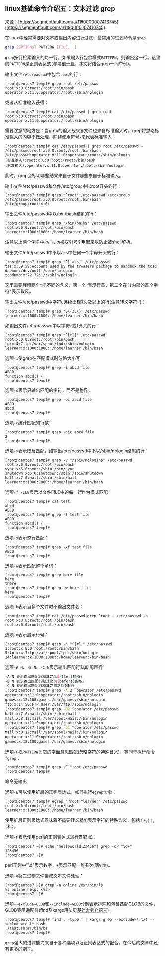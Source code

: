 ## linux基础命令介绍五：文本过滤 grep

来源：[https://segmentfault.com/a/1190000007416745](https://segmentfault.com/a/1190000007416745)

在linux中经常需要对文本或输出内容进行过滤，最常用的过滤命令是`grep`

```sh
grep [OPTIONS] PATTERN [FILE...]
```
`grep`按行检索输入的每一行，如果输入行包含模式`PATTERN`，则输出这一行。这里的`PATTERN`是正则表达式(参考[前一篇][0]，本文将结合grep一同举例)。

输出文件`/etc/passwd`中包含`root`的行：

```
[root@centos7 temp]# grep root /etc/passwd
root:x:0:0:root:/root:/bin/bash
operator:x:11:0:operator:/root:/sbin/nologin
```

或者从标准输入获得：

```
[root@centos7 temp]# cat /etc/passwd | grep root
root:x:0:0:root:/root:/bin/bash
operator:x:11:0:operator:/root:/sbin/nologin
```

需要注意的地方是：当grep的输入既来自文件也来自标准输入时，grep将忽略标准输入的内容不做处理，除非使用符号`-`来代表标准输入：

```
[root@centos7 temp]# cat /etc/passwd | grep root /etc/passwd -
/etc/passwd:root:x:0:0:root:/root:/bin/bash
/etc/passwd:operator:x:11:0:operator:/root:/sbin/nologin
(标准输入):root:x:0:0:root:/root:/bin/bash
(标准输入):operator:x:11:0:operator:/root:/sbin/nologin
```

此时，grep会标明哪些结果来自于文件哪些来自于标准输入。

输出文件/etc/passwd和文件/etc/group中以root开头的行：

```
[root@centos7 temp]# grep "^root" /etc/passwd /etc/group
/etc/passwd:root:x:0:0:root:/root:/bin/bash
/etc/group:root:x:0:
```

输出文件/etc/passwd中以/bin/bash结尾的行：

```
[root@centos7 temp]# grep "/bin/bash$" /etc/passwd
root:x:0:0:root:/root:/bin/bash
learner:x:1000:1000::/home/learner:/bin/bash
```

注意以上两个例子中`PATTERN`被双引号引用起来以防止被shell解析。

输出文件/etc/passwd中不以a-s中任何一个字母开头的行：

```
[root@centos7 temp]# grep "^[^a-s]" /etc/passwd 
tss:x:59:59:Account used by the trousers package to sandbox the tcsd daemon:/dev/null:/sbin/nologin
tcpdump:x:72:72::/:/sbin/nologin
```

这里需要理解两个`^`间不同的含义，第一个`^`表示行首，第二个在`[]`内部的首个字符`^`表示取反。

输出文件/etc/passwd中字符`0`连续出现3次及以上的行(注意转义字符'\')：

```
[root@centos7 temp]# grep "0\{3,\}" /etc/passwd
learner:x:1000:1000::/home/learner:/bin/bash

```

如输出文件/etc/passwd中以字符`r`或`l`开头的行：

```
[root@centos7 temp]# grep "^[rl]" /etc/passwd
root:x:0:0:root:/root:/bin/bash
lp:x:4:7:lp:/var/spool/lpd:/sbin/nologin
learner:x:1000:1000::/home/learner:/bin/bash
```

选项`-i`使grep在匹配模式时忽略大小写：

```
[root@centos7 temp]# grep -i abcd file 
ABCD
function abcd() {
[root@centos7 temp]#
```

选项`-o`表示只输出匹配的字符，而不是整行：

```
[root@centos7 temp]# grep -oi abcd file 
ABCD
abcd
[root@centos7 temp]#
```

选项`-c`统计匹配的行数：

```
[root@centos7 temp]# grep -oic abcd file 
2
[root@centos7 temp]#
```

选项`-v`表示取反匹配，如输出/etc/passwd中不以/sbin/nologin结尾的行：

```
[root@centos7 temp]# grep -v "/sbin/nologin$" /etc/passwd
root:x:0:0:root:/root:/bin/bash
sync:x:5:0:sync:/sbin:/bin/sync
shutdown:x:6:0:shutdown:/sbin:/sbin/shutdown
halt:x:7:0:halt:/sbin:/sbin/halt
learner:x:1000:1000::/home/learner:/bin/bash
```

选项`-f FILE`表示以文件FILE中的每一行作为模式匹配：

```
[root@centos7 temp]# cat test
abcd
ABCD
[root@centos7 temp]# grep -f test file 
ABCD
function abcd() {
[root@centos7 temp]# 
```

选项`-x`表示整行匹配：

```
[root@centos7 temp]# grep -xf test file 
ABCD
[root@centos7 temp]#
```

选项`-w`表示匹配整个单词：

```
[root@centos7 temp]# grep here file
here
there
[root@centos7 temp]# grep -w here file
here
[root@centos7 temp]# 
```

选项`-h`表示当多个文件时不输出文件名：

```
[root@centos7 temp]# cat /etc/passwd|grep ^root - /etc/passwd -h
root:x:0:0:root:/root:/bin/bash
root:x:0:0:root:/root:/bin/bash
```

选项`-n`表示显示行号：

```
[root@centos7 temp]# grep -n "^[rl]" /etc/passwd
1:root:x:0:0:root:/root:/bin/bash
5:lp:x:4:7:lp:/var/spool/lpd:/sbin/nologin
24:learner:x:1000:1000::/home/learner:/bin/bash
```

选项`-A N`、`-B N`、`-C N`表示输出匹配行和其'周围行'

```sh
-A N 表示输出匹配行和其之后(after)的N行
-B N 表示输出匹配行和其之前(before)的N行
-C N 表示输出匹配行和其之前之后各N行
[root@centos7 temp]# grep -A 2 ^operator /etc/passwd
operator:x:11:0:operator:/root:/sbin/nologin
games:x:12:100:games:/usr/games:/sbin/nologin
ftp:x:14:50:FTP User:/var/ftp:/sbin/nologin
[root@centos7 temp]# grep -B2 ^operator /etc/passwd   
halt:x:7:0:halt:/sbin:/sbin/halt
mail:x:8:12:mail:/var/spool/mail:/sbin/nologin
operator:x:11:0:operator:/root:/sbin/nologin
[root@centos7 temp]# grep -C1 ^operator /etc/passwd  
mail:x:8:12:mail:/var/spool/mail:/sbin/nologin
operator:x:11:0:operator:/root:/sbin/nologin
games:x:12:100:games:/usr/games:/sbin/nologin
```

选项`-F`视`PATTERN`为它的字面意思匹配(忽略字符的特殊含义)，等同于执行命令`fgrep`：

```
[root@centos7 temp]# grep -F ^root /etc/passwd
[root@centos7 temp]# 
```

命令无输出

选项`-E`可以使用扩展的正则表达式，如同执行`egrep`命令：

```
[root@centos7 temp]# egrep "^root|^learner" /etc/passwd
root:x:0:0:root:/root:/bin/bash
learner:x:1000:1000::/home/learner:/bin/bash
```

使用扩展正则表达式意味着不需要转义就能表示字符的特殊含义，包括`?`,`+`,`{`,`|`,`(`和`)`。

选项`-P`表示使用perl的正则表达式进行匹配
如：

```
[root@centos7 ~]# echo "helloworld123456"| grep -oP "\d+"
123456
[root@centos7 ~]#
```

perl正则中"\d"表示数字，`+`表示匹配一到多次(同vim)。

选项`-a`将二进制文件当成文本文件处理：

```
[root@centos7 ~]# grep -a online /usr/bin/ls
%s online help: <%s>
[root@centos7 ~]#
```

选项`--exclude=GLOB`和`--include=GLOB`分别表示排除和包含匹配GLOB的文件，GLOB表示通配符(find及xargs用法见[基础命令介绍三][1])：

```
[root@centos7 temp]# find . -type f | xargs grep --exclude=*.txt --include=test* bash
./test.sh:#!/bin/ba
[root@centos7 temp]#
```
`grep`强大的过滤能力来自于各种选项以及正则表达式的配合，在今后的文章中还有更多的例子。

[0]: https://segmentfault.com/a/1190000007405687
[1]: https://segmentfault.com/a/1190000007354176